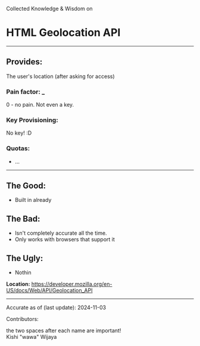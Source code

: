 Collected Knowledge & Wisdom on
# HTML Geolocation API
---
## Provides:
The user's location (after asking for access)



### Pain factor: _
0 - no pain. Not even a key.

### Key Provisioning:     

No key! :D

### Quotas:
- ...

---

## The Good:
- Built in already
## The Bad:
- Isn't completely accurate all the time.
- Only works with browsers that support it
## The Ugly:
- Nothin


**Location:** https://developer.mozilla.org/en-US/docs/Web/API/Geolocation_API

---

Accurate as of (last update):    2024-11-03

Contributors:

the two spaces after each name are important!  
Kishi "wawa" Wijaya  
